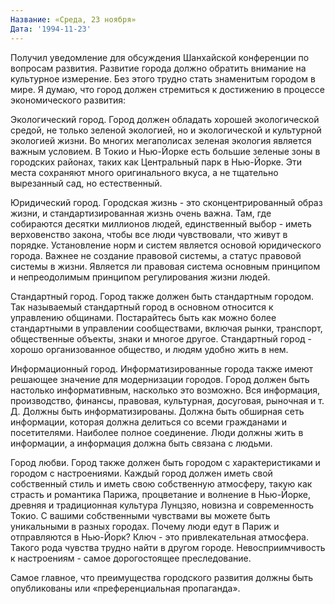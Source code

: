 ```yaml
---
Название: «Среда, 23 ноября»
Дата: '1994-11-23'
---
```


Получил уведомление для обсуждения Шанхайской конференции по вопросам развития. Развитие города должно обратить внимание на культурное измерение. Без этого трудно стать знаменитым городом в мире. Я думаю, что город должен стремиться к достижению в процессе экономического развития:

Экологический город. Город должен обладать хорошей экологической средой, не только зеленой экологией, но и экологической и культурной экологией жизни. Во многих мегаполисах зеленая экология является важным условием. В Токио и Нью-Йорке есть большие зеленые зоны в городских районах, таких как Центральный парк в Нью-Йорке. Эти места сохраняют много оригинального вкуса, а не тщательно вырезанный сад, но естественный.

Юридический город. Городская жизнь - это сконцентрированный образ жизни, и стандартизированная жизнь очень важна. Там, где собираются десятки миллионов людей, единственный выбор - иметь верховенство закона, чтобы все люди чувствовали, что живут в порядке. Установление норм и систем является основой юридического города. Важнее не создание правовой системы, а статус правовой системы в жизни. Является ли правовая система основным принципом и непреодолимым принципом регулирования жизни людей.

Стандартный город. Город также должен быть стандартным городом. Так называемый стандартный город в основном относится к управлению общинами. Постарайтесь быть как можно более стандартными в управлении сообществами, включая рынки, транспорт, общественные объекты, знаки и многое другое. Стандартный город - хорошо организованное общество, и людям удобно жить в нем.

Информационный город. Информатизированные города также имеют решающее значение для модернизации городов. Город должен быть настолько информативным, насколько это возможно. Вся информация, производство, финансы, правовая, культурная, досуговая, рыночная и т. Д. Должны быть информатизированы. Должна быть обширная сеть информации, которая должна делиться со всеми гражданами и посетителями. Наиболее полное соединение. Люди должны жить в информации, а информация должна быть связана с людьми.

Город любви. Город также должен быть городом с характеристиками и городом с настроениями. Каждый город должен иметь свой собственный стиль и иметь свою собственную атмосферу, такую ​​как страсть и романтика Парижа, процветание и волнение в Нью-Йорке, древняя и традиционная культура Лунцзяо, новизна и современность Токио. С вашими собственными чувствами вы можете быть уникальными в разных городах. Почему люди едут в Париж и отправляются в Нью-Йорк? Ключ - это привлекательная атмосфера. Такого рода чувства трудно найти в другом городе. Невосприимчивость к настроениям - самое дорогостоящее преследование.

Самое главное, что преимущества городского развития должны быть опубликованы или «преференциальная пропаганда».

